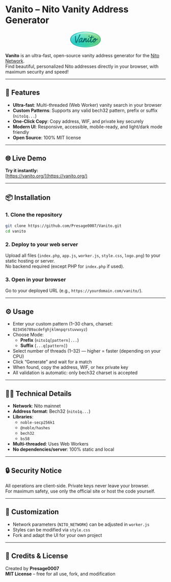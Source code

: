 
# Vanito – Nito Vanity Address Generator

<p align="center">
  <img src="logo.png" alt="Nito Logo" width="96"/>
</p>

**Vanito** is an ultra-fast, open-source vanity address generator for the [Nito Network](https://nito.network/).  
Find beautiful, personalized Nito addresses directly in your browser, with maximum security and speed!

---

## 🚀 Features

- **Ultra-fast**: Multi-threaded (Web Worker) vanity search in your browser  
- **Custom Patterns**: Supports any valid bech32 pattern, prefix or suffix (`nito1q...`)  
- **One-Click Copy**: Copy address, WIF, and private key securely  
- **Modern UI**: Responsive, accessible, mobile-ready, and light/dark mode friendly  
- **Open Source**: 100% MIT license  

---

## 🌐 Live Demo

**Try it instantly:**  
[https://vanito.org/](https://vanito.org/)

---

## 📦 Installation

### 1. Clone the repository

```sh
git clone https://github.com/Presage0007/Vanito.git
cd vanito
```

### 2. Deploy to your web server

Upload all files (`index.php`, `app.js`, `worker.js`, `style.css`, `logo.png`) to your static hosting or server.  
No backend required (except PHP for `index.php` if used).

### 3. Open in your browser

Go to your deployed URL (e.g., `https://yourdomain.com/vanito/`).

---

## ⚙️ Usage

- Enter your custom pattern (1–30 chars, charset: `023456789acdefghjklmnpqrstuvwxyz`)
- Choose Mode:
  - **Prefix** (`nito1q[pattern]...`)
  - **Suffix** (`...q[pattern]`)
- Select number of threads (1–32) — higher = faster (depending on your CPU)
- Click “Generate” and wait for a match
- When found, copy the address, WIF, or hex private key
- All validation is automatic: only bech32 charset is accepted

---

## 🧑‍💻 Technical Details

- **Network**: Nito mainnet  
- **Address format**: Bech32 (`nito1q...`)  
- **Libraries**:
  - `noble-secp256k1`
  - `@noble/hashes`
  - `bech32`
  - `bs58`
- **Multi-threaded**: Uses Web Workers  
- **No dependencies/server**: 100% static and local

---

## 🔒 Security Notice

All operations are client-side. Private keys never leave your browser.  
For maximum safety, use only the official site or host the code yourself.

---

## 📝 Customization

- Network parameters (`NITO_NETWORK`) can be adjusted in `worker.js`
- Styles can be modified via `style.css`
- Fork and adapt the UI for your own project

---

## 🙏 Credits & License

Created by **Presage0007**  
**MIT License** – free for all use, fork, and modification

